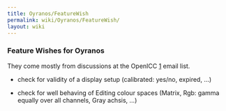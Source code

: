 ```yaml
---
title: Oyranos/FeatureWish
permalink: wiki/Oyranos/FeatureWish/
layout: wiki
---
```


### Feature Wishes for Oyranos

They come mostly from discussions at the OpenICC
[1](http://lists.freedesktop.org/archives/openicc/) email list.

-   check for validity of a display setup (calibrated: yes/no, expired,
    ...)

<!-- -->

-   check for well behaving of Editing colour spaces (Matrix, Rgb: gamma
    equally over all channels, Gray achsis, ...)


